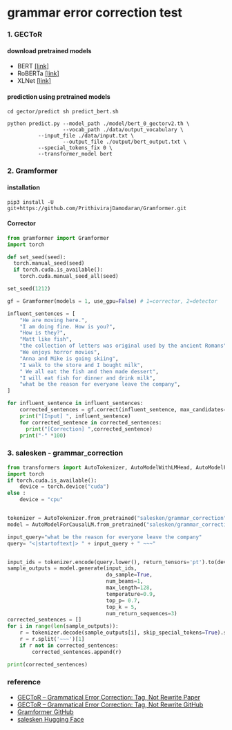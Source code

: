 # grammar error correction test

### 1. GECToR

#### download pretrained models
- BERT <a href="https://grammarly-nlp-data-public.s3.amazonaws.com/gector/bert_0_gectorv2.th">[link]</a>
- RoBERTa <a href="https://grammarly-nlp-data-public.s3.amazonaws.com/gector/roberta_1_gectorv2.th">[link]</a>
- XLNet <a href="https://grammarly-nlp-data-public.s3.amazonaws.com/gector/xlnet_0_gectorv2.th">[link]</a>

#### prediction using pretrained models
`
cd gector/predict
sh predict_bert.sh
`

```shell
python predict.py --model_path ./model/bert_0_gectorv2.th \
                  --vocab_path ./data/output_vocabulary \
		  --input_file ./data/input.txt \
                  --output_file ./output/bert_output.txt \
		  --special_tokens_fix 0 \
		  --transformer_model bert
```


### 2. Gramformer

#### installation
```shell
pip3 install -U git+https://github.com/PrithivirajDamodaran/Gramformer.git
```

#### Corrector
```python
from gramformer import Gramformer
import torch

def set_seed(seed):
  torch.manual_seed(seed)
  if torch.cuda.is_available():
    torch.cuda.manual_seed_all(seed)

set_seed(1212)

gf = Gramformer(models = 1, use_gpu=False) # 1=corrector, 2=detector

influent_sentences = [
    "He are moving here.",
    "I am doing fine. How is you?",
    "How is they?",
    "Matt like fish",
    "the collection of letters was original used by the ancient Romans",
    "We enjoys horror movies",
    "Anna and Mike is going skiing",
    "I walk to the store and I bought milk",
    " We all eat the fish and then made dessert",
    "I will eat fish for dinner and drink milk",
    "what be the reason for everyone leave the company",
]   

for influent_sentence in influent_sentences:
    corrected_sentences = gf.correct(influent_sentence, max_candidates=1)
    print("[Input] ", influent_sentence)
    for corrected_sentence in corrected_sentences:
      print("[Correction] ",corrected_sentence)
    print("-" *100)
```

### 3. salesken - grammar_correction

```python
from transformers import AutoTokenizer, AutoModelWithLMHead, AutoModelForCausalLM
import torch
if torch.cuda.is_available():
    device = torch.device("cuda")
else :
    device = "cpu"


tokenizer = AutoTokenizer.from_pretrained("salesken/grammar_correction")  
model = AutoModelForCausalLM.from_pretrained("salesken/grammar_correction").to(device)

input_query="what be the reason for everyone leave the company"
query= "<|startoftext|> " + input_query + " ~~~"


input_ids = tokenizer.encode(query.lower(), return_tensors='pt').to(device)
sample_outputs = model.generate(input_ids,
                                do_sample=True,
                                num_beams=1, 
                                max_length=128,
                                temperature=0.9,
                                top_p= 0.7,
                                top_k = 5,
                                num_return_sequences=3)
corrected_sentences = []
for i in range(len(sample_outputs)):
    r = tokenizer.decode(sample_outputs[i], skip_special_tokens=True).split('||')[0]
    r = r.split('~~~')[1]
    if r not in corrected_sentences:
        corrected_sentences.append(r)

print(corrected_sentences)
```

### reference
- [GECToR – Grammatical Error Correction: Tag, Not Rewrite Paper](https://aclanthology.org/2020.bea-1.16/)
- [GECToR – Grammatical Error Correction: Tag, Not Rewrite GitHub](https://github.com/grammarly/gector)
- [Gramformer GitHub](https://github.com/PrithivirajDamodaran/Gramformer)
- [salesken Hugging Face](https://huggingface.co/salesken/grammar_correction)

